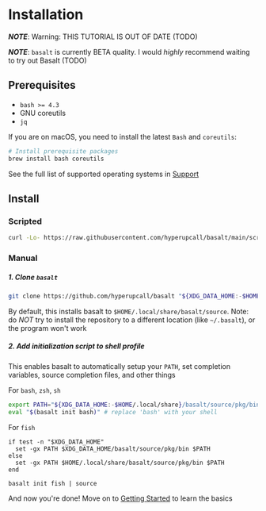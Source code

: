 # Installation

***NOTE***: Warning: THIS TUTORIAL IS OUT OF DATE (TODO)

***NOTE***: `basalt` is currently BETA quality. I would _highly_ recommend waiting to try out Basalt (TODO)

## Prerequisites

- `bash >= 4.3`
- GNU coreutils
- `jq`

If you are on macOS, you need to install the latest `Bash` and `coreutils`:

```sh
# Install prerequisite packages
brew install bash coreutils
```

See the full list of supported operating systems in [Support](./support.md)

## Install

### Scripted

```sh
curl -Lo- https://raw.githubusercontent.com/hyperupcall/basalt/main/scripts/install.sh | bash
```

### Manual

##### 1. Clone `basalt`

```sh
git clone https://github.com/hyperupcall/basalt "${XDG_DATA_HOME:-$HOME/.local/share}/basalt/source"
```

By default, this installs basalt to `$HOME/.local/share/basalt/source`. Note: do _NOT_ try to install the repository to a different location (like `~/.basalt`), or the program won't work

##### 2. Add initialization script to shell profile

This enables basalt to automatically setup your `PATH`, set completion variables, source completion files, and other things


For `bash`, `zsh`, `sh`

```sh
export PATH="${XDG_DATA_HOME:-$HOME/.local/share}/basalt/source/pkg/bin:$PATH"
eval "$(basalt init bash)" # replace 'bash' with your shell
```

For `fish`

```fish
if test -n "$XDG_DATA_HOME"
  set -gx PATH $XDG_DATA_HOME/basalt/source/pkg/bin $PATH
else
  set -gx PATH $HOME/.local/share/basalt/source/pkg/bin $PATH
end

basalt init fish | source
```

And now you're done! Move on to [Getting Started](./getting-started.md) to learn the basics
